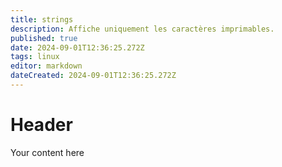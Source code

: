 ```yaml
---
title: strings
description: Affiche uniquement les caractères imprimables.
published: true
date: 2024-09-01T12:36:25.272Z
tags: linux
editor: markdown
dateCreated: 2024-09-01T12:36:25.272Z
---
```


# Header
Your content here